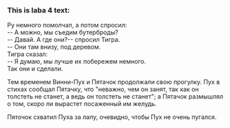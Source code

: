 ### This is laba 4 text: ###  
Ру немного помолчал, а потом спросил:  
 -- А можно, мы съедим бутерброды?  
 -- Давай. А где они?-- спросил Тигра.  
 -- Они там внизу, под деревом.  
 Тигра сказал:  
 -- Я думаю, мы лучше их побережем немного.  
 Так они и сделали.  

 Тем временем Винни-Пух и Пятачок продолжали свою прогулку. Пух в  стихах  сообщал Пятачку, что "неважно, чем он занят, так как он толстеть не станет, а ведь он  толстеть  не  станет";  а Пятачок  размышлял  о  том,  скоро  ли  вырастет  посаженный им желудь.

 Пяточок схватил Пуха за лапу, очевидно, чтобы Пух не очень пугался.